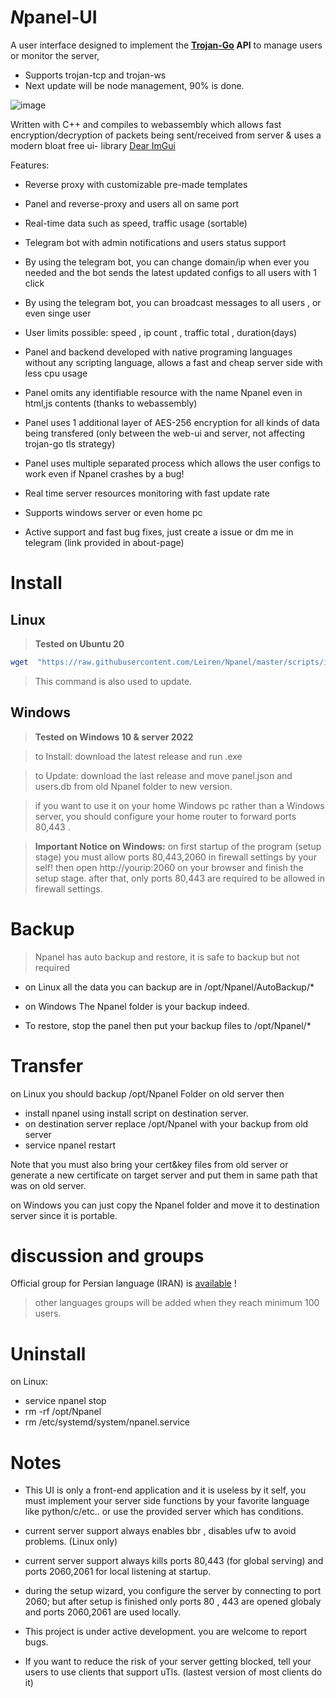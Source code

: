 # *N*panel-UI

A user interface designed to implement the **[Trojan-Go](https://github.com/p4gefau1t/trojan-go) API** to manage users or monitor the server,

* Supports trojan-tcp and trojan-ws
* Next update will be node management, 90% is done.

![image](https://user-images.githubusercontent.com/123581768/221713162-05470cbf-f118-44f5-ac91-af825c42a229.png)

Written with C++ and compiles to webassembly which allows fast encryption/decryption of packets being 
sent/received from server &  uses a  modern bloat free ui-  library [Dear ImGui](https://github.com/ocornut/imgui)

Features:
- Reverse proxy with customizable pre-made templates

- Panel and reverse-proxy and users all on same port

- Real-time data such as speed, traffic usage (sortable)

- Telegram bot with admin notifications and users status support

- By using the telegram bot, you can change domain/ip when ever you needed and the bot sends the latest updated configs
  to all users with 1 click
  
- By using the telegram bot, you can broadcast messages to all users , or even singe user

- User limits possible: speed , ip count , traffic total , duration(days)

- Panel and backend developed with native programing languages without any scripting language, allows a fast and cheap server side with less cpu usage

- Panel omits any identifiable resource with the name Npanel even in html,js contents (thanks to webassembly)

- Panel uses 1 additional layer of AES-256 encryption for all kinds of data being transfered (only between the web-ui and server, not affecting trojan-go  tls strategy)

- Panel uses multiple separated process which allows the user configs to work even if Npanel crashes by a bug!

- Real time server resources monitoring with fast update rate 

- Supports windows server or even home pc

- Active support and fast bug fixes, just create a issue or dm me in telegram (link provided in about-page)


# Install
## Linux
>**Tested on Ubuntu 20**


```sh
wget  "https://raw.githubusercontent.com/Leiren/Npanel/master/scripts/install.sh" -O install.sh && chmod +x install.sh && bash install.sh
```

>This command is also used to update. 

## Windows

>**Tested on Windows 10 & server 2022**

>to Install: download the latest release and run .exe

>to Update: download the last release and move panel.json and users.db from old Npanel folder to new version.

>if you want to use it on your home Windows pc rather than a Windows server, you should configure your home router to forward ports 80,443 .

>**Important Notice on Windows:**
on first startup of the program (setup stage) you must allow ports 80,443,2060 in firewall settings by your self!
then open http://yourip:2060 on your browser and finish the setup stage.
after that, only ports 80,443 are required to be allowed in firewall settings.





#	Backup
 > Npanel has auto backup and restore, it is safe to backup but not required

 - on Linux all the data you can backup are in /opt/Npanel/AutoBackup/*
 
 - on Windows The Npanel folder is your backup indeed.
 
 - To restore, stop the panel then put your backup files to /opt/Npanel/* 
 
 # Transfer
on Linux you should backup /opt/Npanel Folder on old server then
- install npanel using install script on destination server.
- on destination server replace /opt/Npanel with your backup from old server
- service npanel restart

Note that you must also bring your cert&key files from old server or generate a new certificate on target server
and put them in same path that was on old server.

on Windows you can just copy the Npanel folder and move it to destination server since it is portable.

# discussion and groups
Official group for Persian language (IRAN) is [available](https://t.me/Npanel_IR) !

> other languages groups will be added when they reach minimum 100 users.

# Uninstall
on Linux:
- service npanel stop
- rm -rf /opt/Npanel
- rm /etc/systemd/system/npanel.service
# Notes
 - This UI is only a front-end application and it is useless by it self, you must implement your server side functions by your favorite language like python/c/etc.. or use the provided server which has conditions.
 
 - current server support always enables bbr , disables ufw to avoid problems. (Linux only)
 
-  current server support  always kills ports 80,443 (for global serving) and ports 2060,2061 for local listening at startup. 
- during the setup wizard, you configure the server by connecting to port 2060; but after setup is finished only ports 80 , 443 are opened globaly and ports 2060,2061 are used locally.
 - This project is under active development. you are welcome to report bugs.
 
-  If you want to reduce the risk of your server getting blocked, tell your users to use clients that support uTls. (lastest version of most clients do it)
